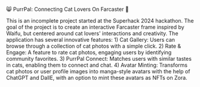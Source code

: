 😸 PurrPal: Connecting Cat Lovers On Farcaster 💖

This is an incomplete project started at the Superhack 2024 hackathon.
The goal of the project is to create an interactive Farcaster frame inspired by Waifu, but centered around cat lovers' interactions and creativity. The application has several innovative features: 1) Cat Gallery: Users can browse through a collection of cat photos with a simple click. 2) Rate & Engage: A feature to rate cat photos, engaging users by identifying community favorites. 3) PurrPal Connect: Matches users with similar tastes in cats, enabling them to connect and chat. 4) Avatar Minting: Transforms cat photos or user profile images into manga-style avatars with the help of ChatGPT and DallE, with an option to mint these avatars as NFTs on Zora.

